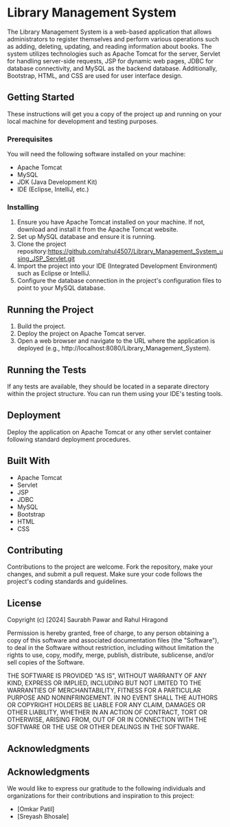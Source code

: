 # Library Management System

The Library Management System is a web-based application that allows administrators to register themselves and perform various operations such as adding, deleting, updating, and reading information about books. 
The system utilizes technologies such as Apache Tomcat for the server, Servlet for handling server-side requests, JSP for dynamic web pages, JDBC for database connectivity, and MySQL as the backend database.
Additionally, Bootstrap, HTML, and CSS are used for user interface design.

## Getting Started

These instructions will get you a copy of the project up and running on your local machine for development and testing purposes.

### Prerequisites

You will need the following software installed on your machine:

- Apache Tomcat
- MySQL
- JDK (Java Development Kit)
- IDE (Eclipse, IntelliJ, etc.)

### Installing

1. Ensure you have Apache Tomcat installed on your machine. If not, download and install it from the Apache Tomcat website.
2. Set up MySQL database and ensure it is running.
3. Clone the project repository:https://github.com/rahul4507/Library_Management_System_using_JSP_Servlet.git
4. Import the project into your IDE (Integrated Development Environment) such as Eclipse or IntelliJ.
5. Configure the database connection in the project's configuration files to point to your MySQL database.

## Running the Project

1. Build the project.
2. Deploy the project on Apache Tomcat server.
3. Open a web browser and navigate to the URL where the application is deployed (e.g., http://localhost:8080/Library_Management_System).

## Running the Tests

If any tests are available, they should be located in a separate directory within the project structure. You can run them using your IDE's testing tools.

## Deployment

Deploy the application on Apache Tomcat or any other servlet container following standard deployment procedures.

## Built With

- Apache Tomcat
- Servlet
- JSP
- JDBC
- MySQL
- Bootstrap
- HTML
- CSS

## Contributing

Contributions to the project are welcome. Fork the repository, make your changes, and submit a pull request. Make sure your code follows the project's coding standards and guidelines.

## License
Copyright (c) [2024] Saurabh Pawar and Rahul Hiragond

Permission is hereby granted, free of charge, to any person obtaining a copy of this software and associated documentation files (the "Software"), to deal in the Software without restriction, including without limitation the rights to use, copy, modify, merge, publish, distribute, sublicense, and/or sell copies of the Software.

THE SOFTWARE IS PROVIDED "AS IS", WITHOUT WARRANTY OF ANY KIND, EXPRESS OR IMPLIED, INCLUDING BUT NOT LIMITED TO THE WARRANTIES OF MERCHANTABILITY, FITNESS FOR A PARTICULAR PURPOSE AND NONINFRINGEMENT. IN NO EVENT SHALL THE AUTHORS OR COPYRIGHT HOLDERS BE LIABLE FOR ANY CLAIM, DAMAGES OR OTHER LIABILITY, WHETHER IN AN ACTION OF CONTRACT, TORT OR OTHERWISE, ARISING FROM, OUT OF OR IN CONNECTION WITH THE SOFTWARE OR THE USE OR OTHER DEALINGS IN THE SOFTWARE.

## Acknowledgments

## Acknowledgments

We would like to express our gratitude to the following individuals and organizations for their contributions and inspiration to this project:

- [Omkar Patil]
- [Sreyash Bhosale]

